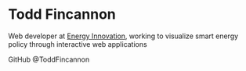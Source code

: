 # Todd Fincannon

Web developer at [Energy Innovation](https://energyinnovation.org/), working to visualize smart energy policy through interactive web applications

GitHub @ToddFincannon
